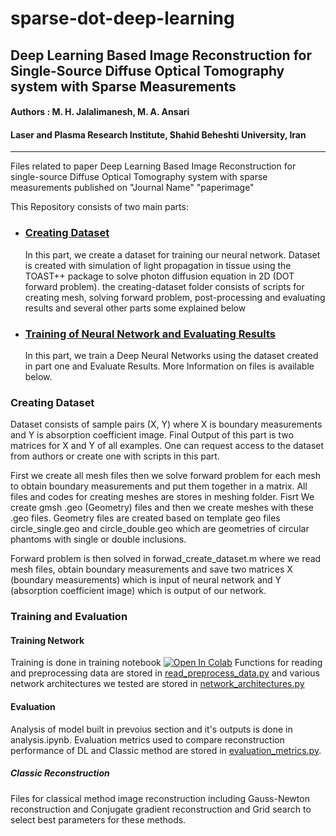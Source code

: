 

# sparse-dot-deep-learning
## Deep Learning Based Image Reconstruction for Single-Source Diffuse Optical Tomography system with Sparse Measurements 
#### Authors : M. H. Jalalimanesh, M. A. Ansari

#### Laser and Plasma Research Institute, Shahid Beheshti University, Iran
---

Files related to paper
Deep Learning Based Image Reconstruction for single-source Diffuse Optical Tomography system with sparse measurements
published on "Journal Name"
"paperimage"


This Repository consists of two main parts:

 - ### [Creating Dataset](https://github.com/mjalalimanesh/sparse-dot-deep-learning/tree/master/creating-dataset)
    In this part, we create a  dataset for training our neural network. Dataset is created with simulation of light propagation in tissue using the TOAST++ package to solve photon diffusion equation in 2D (DOT forward problem).  the creating-dataset folder consists of scripts for creating mesh, solving forward problem, post-processing and evaluating results and several other parts some explained below

 - ###  [Training of Neural Network and Evaluating Results](https://github.com/mjalalimanesh/sparse-dot-deep-learning/tree/master/training-and-evaluation)
	In this part, we train a Deep Neural Networks using the dataset created in part one and Evaluate Results. More Information on files is available below.

### Creating Dataset
Dataset consists of sample pairs (X, Y) where X is boundary measurements and Y is absorption coefficient image. Final Output of this part is two matrices for X and Y of all examples. One can request access to the dataset from authors or create one with scripts in this part. 

First we create all mesh files then we solve forward problem for each mesh to obtain boundary measurements and put them together in a matrix. All files and codes for creating meshes are stores in meshing folder. Fisrt We create gmsh .geo (Geometry) files and then we create meshes with these .geo files. Geometry files are created based on template geo files circle_single.geo and circle_double.geo which are geometries of circular phantoms with single or double inclusions. 

Forward problem is  then solved in forwad_create_dataset.m where we read mesh files, obtain boundary measurements and save two matrices X (boundary measurements) which is input of neural network and Y (absorption coefficient image) which is output of our network.

### Training and Evaluation
#### Training Network
Training is done in training notebook [![Open In Colab](https://camo.githubusercontent.com/52feade06f2fecbf006889a904d221e6a730c194/68747470733a2f2f636f6c61622e72657365617263682e676f6f676c652e636f6d2f6173736574732f636f6c61622d62616467652e737667)](https://colab.research.google.com/github/mjalalimanesh/sparse-dot-deep-learning/blob/master/training.ipynb)
Functions for reading and preprocessing data are stored in [read_preprocess_data.py](https://github.com/mjalalimanesh/sparse-dot-deep-learning/blob/master/training-and-evaluation/read_preprocess_data.py "read_preprocess_data.py") and various network architectures we tested are stored in [network_architectures.py](https://github.com/mjalalimanesh/sparse-dot-deep-learning/blob/master/training-and-evaluation/network_architectures.py "network_architectures.py") 

#### Evaluation
Analysis of model built in prevoius section and it's outputs is done in analysis.ipynb. Evaluation metrics used to compare reconstruction performance of DL and Classic method are stored in [evaluation_metrics.py](https://github.com/mjalalimanesh/sparse-dot-deep-learning/blob/master/training-and-evaluation/evaluation_metrics.py "evaluation_metrics.py").
##### Classic Reconstruction
Files for classical method image reconstruction including Gauss-Newton reconstruction and Conjugate gradient reconstruction and Grid search to select best parameters for these methods.


